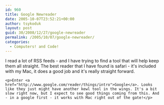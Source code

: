 ```yaml
---
id: 960
title: Google Newreader
date: 2005-10-07T23:52:21+00:00
author: tsykoduk
layout: post
guid: 30/2008/12/27/google-newreader
permalink: /2005/10/07/google-newreader/
categories:
  - Computers! and Code!
---
```

<p>I read a lot of <span class="caps">RSS</span> feeds - and I have trying to find a tool that will help keep them all straight. The best reader that I have found is safari - it's included with my Mac, it does a good job and it's really straight forward.</p>


	<p>Enter <a href="http://www.google.com/reader/things/intro">Google</a>. Looks like they just might have another kewl tool in the wings. It's a bit slow right now, but I expect to see good things coming from this. And - in a google first - it works with Mac right out of the gate!</p>